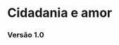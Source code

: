 <html>
  <head>
    <meta charset="utf-8" />
  </head>
  <body>
    <h1>Cidadania e amor</h1>
    <h3>Versão 1.0</h3>
    
  </body>
</html>
